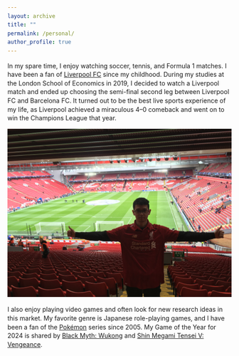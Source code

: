 ```yaml
---
layout: archive
title: ""
permalink: /personal/
author_profile: true
---
```


<style>
  body {
    line-height: 1.4; /* Adjust line spacing */
  }

  p, li {
    font-size: 1em; /* Font size for regular text */
  }

  .coauthors, .subcontent {
    font-size: 0.9em; /* Customize specific classes if needed */
  }

  .abstract {
    display: none; /* Hide the abstract by default */
    text-align: justify; /* Justify text for better readability */
    margin-top: 5px;
  }

  h2, h3 {
    margin-top: 1.5em; /* Increase space above headings */
  }

  /* Indent subcontents and add bullet points for them */
  ul.subcontent {
    list-style-type: circle; /* Set bullet points to circles for subcontent */
    margin-left: 10px; /* Indent subcontents */
    padding-left: 10px; /* Reduce padding for subcontent */
  }

  .toggle-link {
    color: #007bff;
    text-decoration: underline;
    cursor: pointer;
    font-size: 0.9em;
  }

  /* Divider between each paper */
  .underline {
    display: block;
    margin: 20px 0;
    border-bottom: 1px solid #ddd;
  }
</style>

<script>
  function toggleAbstract(id) {
    var abstract = document.getElementById(id);
    if (abstract.style.display === "none" || abstract.style.display === "") {
      abstract.style.display = "block";
    } else {
      abstract.style.display = "none";
    }
  }
</script>

In my spare time, I enjoy watching soccer, tennis, and Formula 1 matches. I have been a fan of [Liverpool FC](https://en.wikipedia.org/wiki/Liverpool_F.C.) since my childhood. During my studies at the London School of Economics in 2019, I decided to watch a Liverpool match and ended up choosing the semi-final second leg between Liverpool FC and Barcelona FC. It turned out to be the best live sports experience of my life, as Liverpool achieved a miraculous 4–0 comeback and went on to win the Champions League that year.

![Liverpool Live](/images/personal_photo.JPG "My experience at Anfield")

I also enjoy playing video games and often look for new research ideas in this market. My favorite genre is Japanese role-playing games, and I have been a fan of the [Pokémon](https://en.wikipedia.org/wiki/Pokémon) series since 2005. My Game of the Year for 2024 is shared by [Black Myth: Wukong](https://en.wikipedia.org/wiki/Black_Myth:_Wukong) and [Shin Megami Tensei V: Vengeance](https://en.wikipedia.org/wiki/Shin_Megami_Tensei_V).

